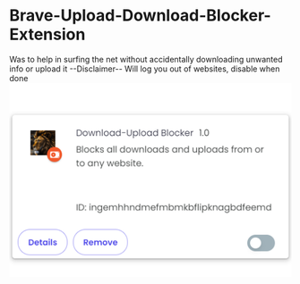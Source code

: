 # Brave-Upload-Download-Blocker-Extension
Was to help in surfing the net without accidentally downloading unwanted info or upload it
--Disclaimer--
Will log you out of websites, disable when done
![Brave Upload-Download UI](https://github.com/RadaGathee/Brave-Upload-Download-Blocker-Extension/blob/main/braveUploadBlockerUI.png)
